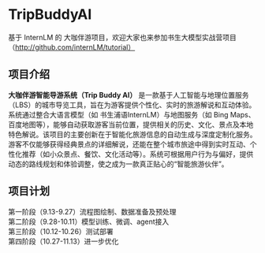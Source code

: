 # TripBuddyAI
基于 InternLM 的 大咖伴游项目，欢迎大家也来参加书生大模型实战营项目（http://github.com/internLM/tutorial）
## 项目介绍
**大咖伴游智能导游系统（Trip Buddy AI）** 是一款基于人工智能与地理位置服务（LBS）的城市导览工具，旨在为游客提供个性化、实时的旅游解说和互动体验。系统通过整合大语言模型（如 书生浦语InternLM）与地图服务（如 Bing Maps、百度地图等），能够自动获取游客当前位置，提供相关的历史、文化、景点及本地特色解说。该项目的主要创新在于智能化旅游信息的自动生成与深度定制化服务。游客不仅能够获得经典景点的详细解说，还能在整个城市旅途中得到实时互动、个性化推荐（如小众景点、餐饮、文化活动等）。系统可根据用户行为与偏好，提供动态的路线规划和体验调整，使之成为一款真正贴心的“智能旅游伙伴”。
## 项目计划

第一阶段（9.13-9.27）流程图绘制、数据准备及预处理  
第二阶段（9.28-10.11）模型训练、微调、agent接入  
第三阶段（10.12-10.26）测试部署  
第四阶段（10.27-11.13）进一步优化


